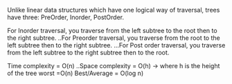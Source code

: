 Unlike linear data structures which have one logical way of traversal, trees have three: PreOrder, Inorder, PostOrder.

For Inorder traversal, you traverse from the left subtree to the root then to the right subtree.
..For Preorder traversal, you traverse from the root to the left subtree then to the right subtree.
...For Post order traversal, you traverse from the left subtree to the right subtree then to the root.

Time complexity = O(n)
..Space complexity = O(h) -> where h is the height of the tree
             worst =O(n)
             Best/Average = O(log n)
